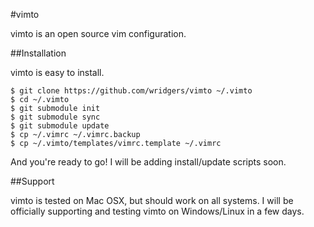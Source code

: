 #vimto

vimto is an open source vim configuration.

##Installation

vimto is easy to install.

    $ git clone https://github.com/wridgers/vimto ~/.vimto
    $ cd ~/.vimto
    $ git submodule init
    $ git submodule sync
    $ git submodule update
    $ cp ~/.vimrc ~/.vimrc.backup
    $ cp ~/.vimto/templates/vimrc.template ~/.vimrc

And you're ready to go! I will be adding install/update scripts soon.

##Support

vimto is tested on Mac OSX, but should work on all systems. I will be
officially supporting and testing vimto on Windows/Linux in a few days.
